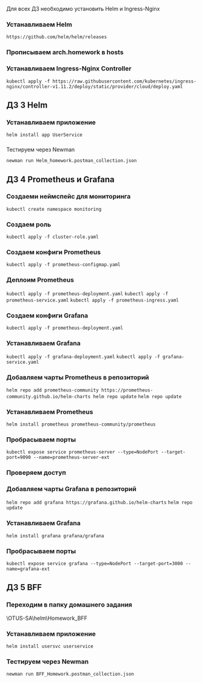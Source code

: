 Для всех ДЗ необходимо установить Helm и Ingress-Nginx

### Устанавливаем Helm
`https://github.com/helm/helm/releases`

### Прописываем arch.homework в hosts
### Устанавливаем Ingress-Nginx Controller

`kubectl apply -f https://raw.githubusercontent.com/kubernetes/ingress-nginx/controller-v1.11.2/deploy/static/provider/cloud/deploy.yaml`


## ДЗ 3 Helm

### Устанавливаем приложение
`helm install app UserService`

###
Тестируем через Newman

`newman run Helm_homework.postman_collection.json`

## ДЗ 4 Prometheus и Grafana

### Создаеми неймспейс для мониторинга
`kubectl create namespace monitoring`

### Создаем роль
`kubectl apply -f cluster-role.yaml`

### Создаем конфиги Prometheus
`kubectl apply -f prometheus-configmap.yaml`

### Деплоим Prometheus
`kubectl apply -f prometheus-deployment.yaml`
`kubectl apply -f prometheus-service.yaml`
`kubectl apply -f prometheus-ingress.yaml`

### Создаем конфиги Grafana
`kubectl apply -f prometheus-deployment.yaml`

### Устанавливаем Grafana
`kubectl apply -f grafana-deployment.yaml`
`kubectl apply -f grafana-service.yaml`

### Добавляем чарты Prometheus в репозиторий
`helm repo add prometheus-community https://prometheus-community.github.io/helm-charts
helm repo update`
`helm repo update`

### Устанавливаем Prometheus
`helm install prometheus prometheus-community/prometheus`

### Пробрасываем порты
`kubectl expose service prometheus-server --type=NodePort --target-port=9090 --name=prometheus-server-ext`

### Проверяем доступ

### Добавляем чарты Grafana в репозиторий 
`helm repo add grafana https://grafana.github.io/helm-charts`
`helm repo update`

### Устанавливаем Grafana
`helm install grafana grafana/grafana`

### Пробрасываем порты
`kubectl expose service grafana --type=NodePort --target-port=3000 --name=grafana-ext`

## ДЗ 5 BFF

### Переходим в папку домашнего задания 
\OTUS-SA\helm\Homework_BFF

### Устанавливаем приложение
`helm install usersvc userservice`

### Тестируем через Newman

`newman run BFF_Homework.postman_collection.json`
